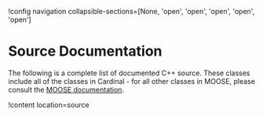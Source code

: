 !config navigation collapsible-sections=[None, 'open', 'open', 'open', 'open', 'open']

# Source Documentation

The following is a complete list of documented C++ source. These classes include
all of the classes in Cardinal - for all other classes in MOOSE, please consult
the [MOOSE documentation](https://mooseframework.inl.gov/source/index.html).

!content location=source
